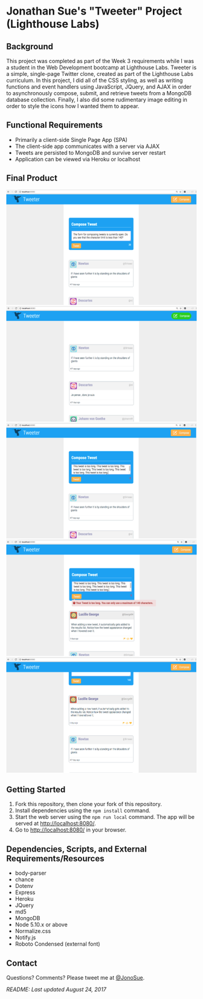 # Jonathan Sue's "Tweeter" Project (Lighthouse Labs)


## Background
This project was completed as part of the Week 3 requirements while I was a student in the Web Development bootcamp at Lighthouse Labs. Tweeter is a simple, single-page Twitter clone, created as part of the Lighthouse Labs curriculum. In this project, I did all of the CSS styling, as well as writing functions and event handlers using JavaScript, JQuery, and AJAX in order to asynchronously compose, submit, and retrieve tweets from a MongoDB database collection. Finally, I also did some rudimentary image editing in order to style the icons how I wanted them to appear.


## Functional Requirements

- Primarily a client-side Single Page App (SPA)
- The client-side app communicates with a server via AJAX
- Tweets are persisted to MongoDB and survive server restart
- Application can be viewed via Heroku or localhost


## Final Product

!["Screenshot of Main Page, with Form Showing"](https://raw.githubusercontent.com/jonosue/tweetr/master/docs/tweet-compose.png)
!["Screenshot of Main Page, with Form Hidden"](https://raw.githubusercontent.com/jonosue/tweetr/master/docs/tweet-form-hidden.png)
!["Screenshot of Tweet Composer, with Character Limit Exceeded"](https://raw.githubusercontent.com/jonosue/tweetr/master/docs/tweet-counter-red-text.png)
!["Screenshot of Alert for Exceeding Character Limit"](https://raw.githubusercontent.com/jonosue/tweetr/master/docs/tweet-submit-over-limit.png)
!["Screenshot of Tweet List, with New Tweet Added"](https://raw.githubusercontent.com/jonosue/tweetr/master/docs/tweet-result-list.png)


## Getting Started

1. Fork this repository, then clone your fork of this repository.
2. Install dependencies using the `npm install` command.
3. Start the web server using the `npm run local` command. The app will be served at <http://localhost:8080/>.
4. Go to <http://localhost:8080/> in your browser.


## Dependencies, Scripts, and External Requirements/Resources

- body-parser
- chance
- Dotenv
- Express
- Heroku
- JQuery
- md5
- MongoDB
- Node 5.10.x or above
- Normalize.css
- Notify.js
- Roboto Condensed (external font)


## Contact

Questions? Comments? Please tweet me at [@JonoSue](http://twitter.com/JonoSue).


*README: Last updated August 24, 2017*
